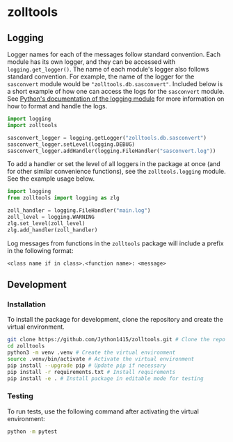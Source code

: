 # zolltools

## Logging

Logger names for each of the messages follow standard convention. Each module has its own logger, and they can be accessed with `logging.get_logger()`. The name of each module's logger also follows standard convention. For example, the name of the logger for the `sasconvert` module would be `"zolltools.db.sasconvert"`. Included below is a short example of how one can access the logs for the `sasconvert` module. See [Python's documentation of the logging module](https://bit.ly/469APRI) for more information on how to format and handle the logs.

```Python
import logging
import zolltools

sasconvert_logger = logging.getLogger("zolltools.db.sasconvert")
sasconvert_logger.setLevel(logging.DEBUG)
sasconvert_logger.addHandler(logging.FileHandler("sasconvert.log"))
```

To add a handler or set the level of all loggers in the package at once (and for other similar convenience functions), see the `zolltools.logging` module. See the example usage below.

```Python
import logging
from zolltools import logging as zlg

zoll_handler = logging.FileHandler("main.log")
zoll_level = logging.WARNING
zlg.set_level(zoll_level)
zlg.add_handler(zoll_handler)
```

Log messages from functions in the `zolltools` package will include a prefix in the following format:

```text
<class name if in class>.<function name>: <message>
```

## Development

### Installation

To install the package for development, clone the repository and create the virtual environment.

```bash
git clone https://github.com/Jython1415/zolltools.git # Clone the repo
cd zolltools
python3 -m venv .venv # Create the virtual environment
source .venv/bin/activate # Activate the virtual environment
pip install --upgrade pip # Update pip if necessary
pip install -r requirements.txt # Install requirements
pip install -e . # Install package in editable mode for testing
```

### Testing

To run tests, use the following command after activating the virtual environment:

```bash
python -m pytest
```
